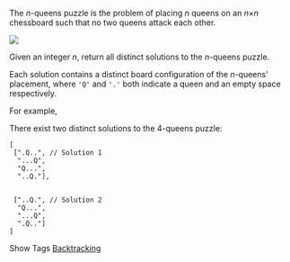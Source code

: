 The _n_-queens puzzle is the problem of placing _n_ queens on an _n_×_n_ chessboard such that no two queens attack each other.

![](http://www.leetcode.com/wp-content/uploads/2012/03/8-queens.png)

Given an integer _n_, return all distinct solutions to the _n_-queens puzzle.

Each solution contains a distinct board configuration of the _n_-queens' placement, where `'Q'` and `'.'` both indicate a queen and an empty space respectively.

For example,  
 There exist two distinct solutions to the 4-queens puzzle:

    [
     [".Q..", // Solution 1
      "...Q",
      "Q...",
      "..Q."],
    
    
     ["..Q.", // Solution 2
      "Q...",
      "...Q",
      ".Q.."]
    ]

Show Tags
 [Backtracking](/tag/backtracking/)
